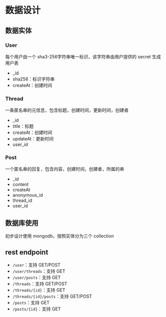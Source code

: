 # 数据设计

## 数据实体

### User

每个用户由一个 sha3-256字符串唯一标识，该字符串由用户提供的 secret 生成
用户表

* \_id
* sha256：标识字符串
* createAt：创建时间

### Thread

一条匿名串的元信息，包含标题，创建时间，更新时间，创建者

* \_id
* title：标题
* createAt：创建时间
* updateAt：更新时间
* user\_id

### Post

一个匿名串的回复，包含内容，创建时间，创建者，所属的串

* \_id
* content
* createAt
* anonymous\_id
* thread\_id
* user\_id

## 数据库使用

初步设计使用 mongodb，按照实体分为三个 collection

## rest endpoint

* `/user`：支持 GET/POST
* `/user/threads`：支持 GET
* `/user/posts`：支持 GET
* `/threads`：支持 GET/POST
* `/threads/{id}`：支持 GET
* `/threads/{id}/posts`：支持 GET/POST
* `/posts`：支持 GET
* `/posts/{id}`：支持 GET
